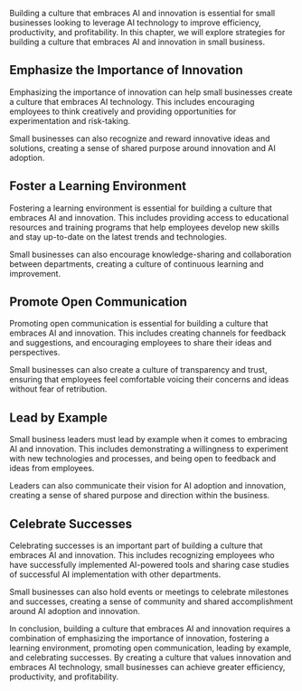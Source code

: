
Building a culture that embraces AI and innovation is essential for small businesses looking to leverage AI technology to improve efficiency, productivity, and profitability. In this chapter, we will explore strategies for building a culture that embraces AI and innovation in small business.

Emphasize the Importance of Innovation
--------------------------------------

Emphasizing the importance of innovation can help small businesses create a culture that embraces AI technology. This includes encouraging employees to think creatively and providing opportunities for experimentation and risk-taking.

Small businesses can also recognize and reward innovative ideas and solutions, creating a sense of shared purpose around innovation and AI adoption.

Foster a Learning Environment
-----------------------------

Fostering a learning environment is essential for building a culture that embraces AI and innovation. This includes providing access to educational resources and training programs that help employees develop new skills and stay up-to-date on the latest trends and technologies.

Small businesses can also encourage knowledge-sharing and collaboration between departments, creating a culture of continuous learning and improvement.

Promote Open Communication
--------------------------

Promoting open communication is essential for building a culture that embraces AI and innovation. This includes creating channels for feedback and suggestions, and encouraging employees to share their ideas and perspectives.

Small businesses can also create a culture of transparency and trust, ensuring that employees feel comfortable voicing their concerns and ideas without fear of retribution.

Lead by Example
---------------

Small business leaders must lead by example when it comes to embracing AI and innovation. This includes demonstrating a willingness to experiment with new technologies and processes, and being open to feedback and ideas from employees.

Leaders can also communicate their vision for AI adoption and innovation, creating a sense of shared purpose and direction within the business.

Celebrate Successes
-------------------

Celebrating successes is an important part of building a culture that embraces AI and innovation. This includes recognizing employees who have successfully implemented AI-powered tools and sharing case studies of successful AI implementation with other departments.

Small businesses can also hold events or meetings to celebrate milestones and successes, creating a sense of community and shared accomplishment around AI adoption and innovation.

In conclusion, building a culture that embraces AI and innovation requires a combination of emphasizing the importance of innovation, fostering a learning environment, promoting open communication, leading by example, and celebrating successes. By creating a culture that values innovation and embraces AI technology, small businesses can achieve greater efficiency, productivity, and profitability.
